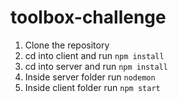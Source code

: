 # toolbox-challenge

1. Clone the repository
2. cd into client and run `npm install`
3. cd into server and run `npm install`
4. Inside server folder run `nodemon`
5. Inside client folder run `npm start`
